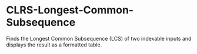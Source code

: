 # CLRS-Longest-Common-Subsequence
Finds the Longest Common Subsequence (LCS) of two indexable inputs and displays the result as a formatted table.
